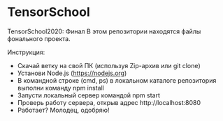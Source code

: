 ﻿# TensorSchool
TensorSchool2020: Финал
В этом репозитории находятся файлы фонального проекта.

Инструкция:
 - Скачай ветку на свой ПК (используя Zip-архив или git clone)
 - Установи Node.js (https://nodejs.org)
 - В командной строке (cmd, ps) в локальном каталоге репозитория выполни команду npm install
 - Запусти локальный сервер командой npm start
 - Проверь работу сервера, открыв адрес http://localhost:8080
 - Работает? Молодец, одобряю!
